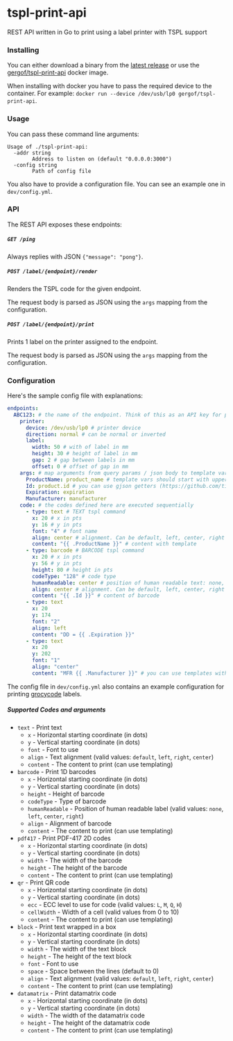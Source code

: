 # tspl-print-api
REST API written in Go to print using a label printer with TSPL support



### Installing

You can either download a binary from the [latest release](https://github.com/gergof/tspl-print-api/releases/latest) or use the [gergof/tspl-print-api](...) docker image.

When installing with docker you have to pass the required device to the container. For example: `docker run --device /dev/usb/lp0 gergof/tspl-print-api`.



### Usage

You can pass these command line arguments:

```
Usage of ./tspl-print-api:
  -addr string
    	Address to listen on (default "0.0.0.0:3000")
  -config string
    	Path of config file
```

You also have to provide a configuration file. You can see an example one in `dev/config.yml`.



### API

The REST API exposes these endpoints:

##### `GET /ping`

Always replies with JSON `{"message": "pong"}`.

##### `POST /label/{endpoint}/render`

Renders the TSPL code for the given endpoint.

The request body is parsed as JSON using the `args` mapping from the configuration.

##### `POST /label/{endpoint}/print`

Prints 1 label on the printer assigned to the endpoint.

The request body is parsed as JSON using the `args` mapping from the configuration.



### Configuration

Here's the sample config file with explanations:

```yaml
endpoints:
  ABC123: # the name of the endpoint. Think of this as an API key for public-facing apis
    printer:
      device: /dev/usb/lp0 # printer device
      direction: normal # can be normal or inverted
      label:
        width: 50 # with of label in mm
        height: 30 # height of label in mm
        gap: 2 # gap between labels in mm
        offset: 0 # offset of gap in mm
    args: # map arguments from query params / json body to template variables.
      ProductName: product_name # template vars should start with uppercase letter
      Id: product.id # you can use gjson getters (https://github.com/tidwall/gjson) here
      Expiration: expiration
      Manufacturer: manufacturer
    code: # the codes defined here are executed sequentially
      - type: text # TEXT tspl command
        x: 20 # x in pts
        y: 16 # y in pts
        font: "4" # font name
        align: center # alignment. Can be default, left, center, right
        content: "{{ .ProductName }}" # content with template
      - type: barcode # BARCODE tspl command
        x: 20 # x in pts
        y: 56 # y in pts
        height: 80 # height in pts
        codeType: "128" # code type
        humanReadable: center # position of human readable text: none, left, center, right
        align: center # alignment. Can be default, left, center, right
        content: "{{ .Id }}" # content of barcode
      - type: text
        x: 20
        y: 174
        font: "2"
        align: left
        content: "DD = {{ .Expiration }}"
      - type: text
        x: 20
        y: 202
        font: "1"
        align: "center"
        content: "MFR {{ .Manufacturer }}" # you can use templates with additional text
```

The config file in `dev/config.yml` also contains an example configuration for printing [grocycode](https://github.com/grocy/grocy/blob/master/docs/grocycode.md) labels.

##### Supported Codes and arguments

- `text` - Print text
  - `x` - Horizontal starting coordinate (in dots)
  - `y` - Vertical starting coordinate (in dots)
  - `font` - Font to use
  - `align` - Text alignment (valid values: `default`, `left`, `right`, `center`)
  - `content` - The content to print (can use templating)
- `barcode` - Print 1D barcodes
  - `x` - Horizontal starting coordinate (in dots)
  - `y` - Vertical starting coordinate (in dots)
  - `height` - Height of barcode
  - `codeType` - Type of barcode
  - `humanReadable` - Position of human readable label (valid values: `none`, `left`, `center`, `right`)
  - `align` - Alignment of barcode
  - `content` - The content to print (can use templating)
- `pdf417` - Print PDF-417 2D codes
  - `x` - Horizontal starting coordinate (in dots)
  - `y` - Vertical starting coordinate (in dots)
  - `width` - The width of the barcode
  - `height` - The height of the barcode
  - `content` - The content to print (can use templating)
- `qr` - Print QR code
  - `x` - Horizontal starting coordinate (in dots)
  - `y` - Vertical starting coordinate (in dots)
  - `ecc` - ECC level to use for code (valid values: `L`, `M`, `Q`, `H`)
  - `cellWidth` - Width of a cell (valid values from 0 to 10)
  - `content` - The content to print (can use templating)
- `block` - Print text wrapped in a box
  - `x` - Horizontal starting coordinate (in dots)
  - `y` - Vertical starting coordinate (in dots)
  - `width` - The width of the text block
  - `height` - The height of the text block
  - `font` - Font to use
  - `space` - Space between the lines (default to 0)
  - `align` - Text alignment (valid values: `default`, `left`, `right`, `center`)
  - `content` - The content to print (can use templating)
- `datamatrix` - Print datamatrix code
  - `x` - Horizontal starting coordinate (in dots)
  - `y` - Vertical starting coordinate (in dots)
  - `width` - The width of the datamatrix code
  - `height` - The height of the datamatrix code
  - `content` - The content to print (can use templating)
